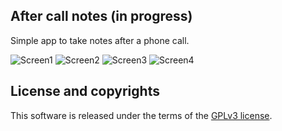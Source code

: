 ## After call notes (in progress)

Simple app to take notes after a phone call.

![Screen1](https://raw.github.com/mkrstic/Quick-call-notes/master/screens/screen-1.png) ![Screen2](https://raw.github.com/mkrstic/Quick-call-notes/master/screens/screen-2.png)
![Screen3](https://raw.github.com/mkrstic/Quick-call-notes/master/screens/screen-3.png) ![Screen4](https://raw.github.com/mkrstic/Quick-call-notes/master/screens/screen-4.png)

## License and copyrights

This software is released under the terms of the [GPLv3 license](http://www.gnu.org/licenses/gpl-3.0.txt).